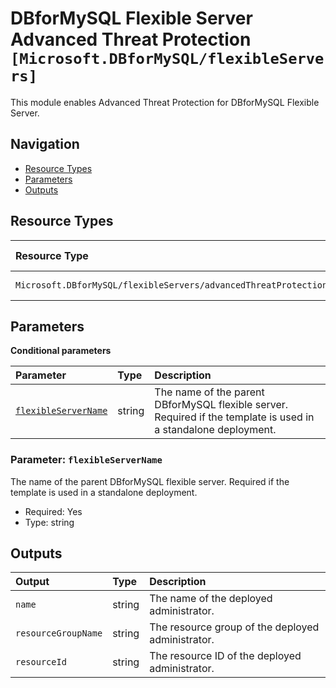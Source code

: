 # DBforMySQL Flexible Server Advanced Threat Protection `[Microsoft.DBforMySQL/flexibleServers]`

This module enables Advanced Threat Protection for DBforMySQL Flexible Server.

## Navigation

- [Resource Types](#Resource-Types)
- [Parameters](#Parameters)
- [Outputs](#Outputs)

## Resource Types

| Resource Type | API Version |
| :-- | :-- |
| `Microsoft.DBforMySQL/flexibleServers/advancedThreatProtectionSettings` | [2023-12-30](https://learn.microsoft.com/en-us/azure/templates/Microsoft.DBforMySQL/2023-12-30/flexibleServers/advancedThreatProtectionSettings) |

## Parameters

**Conditional parameters**

| Parameter | Type | Description |
| :-- | :-- | :-- |
| [`flexibleServerName`](#parameter-flexibleservername) | string | The name of the parent DBforMySQL flexible server. Required if the template is used in a standalone deployment. |

### Parameter: `flexibleServerName`

The name of the parent DBforMySQL flexible server. Required if the template is used in a standalone deployment.

- Required: Yes
- Type: string

## Outputs

| Output | Type | Description |
| :-- | :-- | :-- |
| `name` | string | The name of the deployed administrator. |
| `resourceGroupName` | string | The resource group of the deployed administrator. |
| `resourceId` | string | The resource ID of the deployed administrator. |
